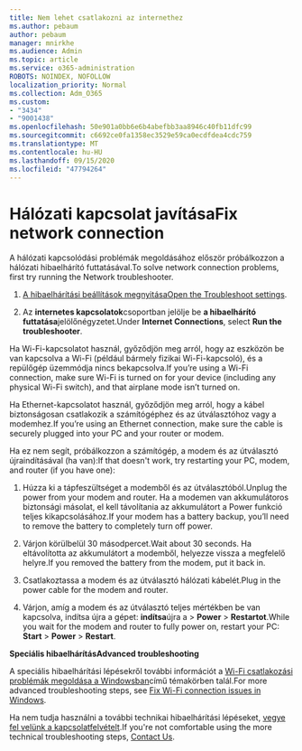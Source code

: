 ```yaml
---
title: Nem lehet csatlakozni az internethez
ms.author: pebaum
author: pebaum
manager: mnirkhe
ms.audience: Admin
ms.topic: article
ms.service: o365-administration
ROBOTS: NOINDEX, NOFOLLOW
localization_priority: Normal
ms.collection: Adm_O365
ms.custom:
- "3434"
- "9001438"
ms.openlocfilehash: 50e901a0bb6e6b4abefbb3aa8946c40fb11dfc99
ms.sourcegitcommit: c6692ce0fa1358ec3529e59ca0ecdfdea4cdc759
ms.translationtype: MT
ms.contentlocale: hu-HU
ms.lasthandoff: 09/15/2020
ms.locfileid: "47794264"
---
```

# <a name="fix-network-connection"></a><span data-ttu-id="4b3db-102">Hálózati kapcsolat javítása</span><span class="sxs-lookup"><span data-stu-id="4b3db-102">Fix network connection</span></span>

<span data-ttu-id="4b3db-103">A hálózati kapcsolódási problémák megoldásához először próbálkozzon a hálózati hibaelhárító futtatásával.</span><span class="sxs-lookup"><span data-stu-id="4b3db-103">To solve network connection problems, first try running the Network troubleshooter.</span></span> 

1. <span data-ttu-id="4b3db-104">[A hibaelhárítási beállítások megnyitása](ms-settings:troubleshoot)</span><span class="sxs-lookup"><span data-stu-id="4b3db-104">[Open the Troubleshoot settings](ms-settings:troubleshoot).</span></span>

2. <span data-ttu-id="4b3db-105">Az **internetes kapcsolatok**csoportban jelölje be **a hibaelhárító futtatása**jelölőnégyzetet.</span><span class="sxs-lookup"><span data-stu-id="4b3db-105">Under **Internet Connections**, select **Run the troubleshooter**.</span></span>

<span data-ttu-id="4b3db-106">Ha Wi-Fi-kapcsolatot használ, győződjön meg arról, hogy az eszközön be van kapcsolva a Wi-Fi (például bármely fizikai Wi-Fi-kapcsoló), és a repülőgép üzemmódja nincs bekapcsolva.</span><span class="sxs-lookup"><span data-stu-id="4b3db-106">If you’re using a Wi-Fi connection, make sure Wi-Fi is turned on for your device (including any physical Wi-Fi switch), and that airplane mode isn’t turned on.</span></span>

<span data-ttu-id="4b3db-107">Ha Ethernet-kapcsolatot használ, győződjön meg arról, hogy a kábel biztonságosan csatlakozik a számítógéphez és az útválasztóhoz vagy a modemhez.</span><span class="sxs-lookup"><span data-stu-id="4b3db-107">If you’re using an Ethernet connection, make sure the cable is securely plugged into your PC and your router or modem.</span></span>

<span data-ttu-id="4b3db-108">Ha ez nem segít, próbálkozzon a számítógép, a modem és az útválasztó újraindításával (ha van):</span><span class="sxs-lookup"><span data-stu-id="4b3db-108">If that doesn't work, try restarting your PC, modem, and router (if you have one):</span></span>

1. <span data-ttu-id="4b3db-109">Húzza ki a tápfeszültséget a modemből és az útválasztóból.</span><span class="sxs-lookup"><span data-stu-id="4b3db-109">Unplug the power from your modem and router.</span></span> <span data-ttu-id="4b3db-110">Ha a modemen van akkumulátoros biztonsági másolat, el kell távolítania az akkumulátort a Power funkció teljes kikapcsolásához.</span><span class="sxs-lookup"><span data-stu-id="4b3db-110">If your modem has a battery backup, you’ll need to remove the battery to completely turn off power.</span></span>

2. <span data-ttu-id="4b3db-111">Várjon körülbelül 30 másodpercet.</span><span class="sxs-lookup"><span data-stu-id="4b3db-111">Wait about 30 seconds.</span></span> <span data-ttu-id="4b3db-112">Ha eltávolította az akkumulátort a modemből, helyezze vissza a megfelelő helyre.</span><span class="sxs-lookup"><span data-stu-id="4b3db-112">If you removed the battery from the modem, put it back in.</span></span>

3. <span data-ttu-id="4b3db-113">Csatlakoztassa a modem és az útválasztó hálózati kábelét.</span><span class="sxs-lookup"><span data-stu-id="4b3db-113">Plug in the power cable for the modem and router.</span></span>

4. <span data-ttu-id="4b3db-114">Várjon, amíg a modem és az útválasztó teljes mértékben be van kapcsolva, indítsa újra a gépet: **indítsa**újra a  >  **Power**  >  **Restartot**.</span><span class="sxs-lookup"><span data-stu-id="4b3db-114">While you wait for the modem and router to fully power on, restart your PC: **Start** > **Power** > **Restart**.</span></span>

<span data-ttu-id="4b3db-115">**Speciális hibaelhárítás**</span><span class="sxs-lookup"><span data-stu-id="4b3db-115">**Advanced troubleshooting**</span></span>

<span data-ttu-id="4b3db-116">A speciális hibaelhárítási lépésekről további információt a [Wi-Fi csatlakozási problémák megoldása a Windowsban](https://support.microsoft.com/help/10741?ocid=SMC10741%2F)című témakörben talál.</span><span class="sxs-lookup"><span data-stu-id="4b3db-116">For more advanced troubleshooting steps, see [Fix Wi-Fi connection issues in Windows](https://support.microsoft.com/help/10741?ocid=SMC10741%2F).</span></span> 

<span data-ttu-id="4b3db-117">Ha nem tudja használni a további technikai hibaelhárítási lépéseket, [vegye fel velünk a kapcsolatfelvételt](https://support.microsoft.com/contactus).</span><span class="sxs-lookup"><span data-stu-id="4b3db-117">If you're not comfortable using the more technical troubleshooting steps, [Contact Us](https://support.microsoft.com/contactus).</span></span>
